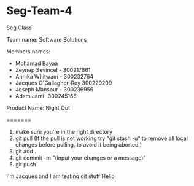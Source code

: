 # Seg-Team-4

Seg Class

Team name: Software Solutions

Members names:
 - Mohamad Bayaa
 - Zeynep Sevincel - 300217661
 - Annika Whitwam - 300232764
 - Jacques O'Gallagher-Roy 300229209
 - Joseph Mansour - 300236956
 - Adam Jami -300245165

Product Name: Night Out


=======

1. make sure you're in the right directory
2. git pull (If the pull is not working try "git stash -u" to remove all local changes before pulling, to avoid it being aborted.)
3. git add .
4. git commit -m "(input your changes or a message)"
5. git push

I'm Jacques and I am testing git stuff
Hello

